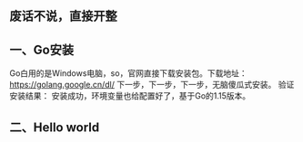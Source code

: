 ## 废话不说，直接开整
## 一、Go安装
Go白用的是Windows电脑，so，官网直接下载安装包。下载地址：<https://golang.google.cn/dl/>
下一步，下一步，下一步，无脑傻瓜式安装。
验证安装结果：
安装成功，环境变量也给配置好了，基于Go的1.15版本。

## 二、Hello world
